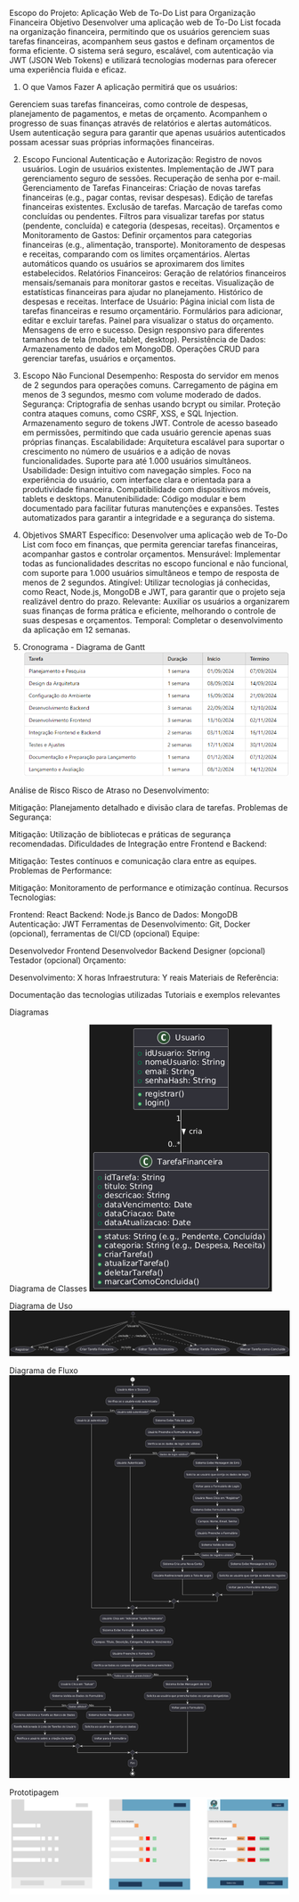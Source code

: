 Escopo do Projeto: Aplicação Web de To-Do List para Organização Financeira
Objetivo
Desenvolver uma aplicação web de To-Do List focada na organização financeira, permitindo que os usuários gerenciem suas tarefas financeiras, acompanhem seus gastos e definam orçamentos de forma eficiente. O sistema será seguro, escalável, com autenticação via JWT (JSON Web Tokens) e utilizará tecnologias modernas para oferecer uma experiência fluida e eficaz.

1. O que Vamos Fazer
A aplicação permitirá que os usuários:

Gerenciem suas tarefas financeiras, como controle de despesas, planejamento de pagamentos, e metas de orçamento.
Acompanhem o progresso de suas finanças através de relatórios e alertas automáticos.
Usem autenticação segura para garantir que apenas usuários autenticados possam acessar suas próprias informações financeiras.

2. Escopo Funcional
Autenticação e Autorização:
Registro de novos usuários.
Login de usuários existentes.
Implementação de JWT para gerenciamento seguro de sessões.
Recuperação de senha por e-mail.
Gerenciamento de Tarefas Financeiras:
Criação de novas tarefas financeiras (e.g., pagar contas, revisar despesas).
Edição de tarefas financeiras existentes.
Exclusão de tarefas.
Marcação de tarefas como concluídas ou pendentes.
Filtros para visualizar tarefas por status (pendente, concluída) e categoria (despesas, receitas).
Orçamentos e Monitoramento de Gastos:
Definir orçamentos para categorias financeiras (e.g., alimentação, transporte).
Monitoramento de despesas e receitas, comparando com os limites orçamentários.
Alertas automáticos quando os usuários se aproximarem dos limites estabelecidos.
Relatórios Financeiros:
Geração de relatórios financeiros mensais/semanais para monitorar gastos e receitas.
Visualização de estatísticas financeiras para ajudar no planejamento.
Histórico de despesas e receitas.
Interface de Usuário:
Página inicial com lista de tarefas financeiras e resumo orçamentário.
Formulários para adicionar, editar e excluir tarefas.
Painel para visualizar o status do orçamento.
Mensagens de erro e sucesso.
Design responsivo para diferentes tamanhos de tela (mobile, tablet, desktop).
Persistência de Dados:
Armazenamento de dados em MongoDB.
Operações CRUD para gerenciar tarefas, usuários e orçamentos.

3. Escopo Não Funcional
Desempenho:
Resposta do servidor em menos de 2 segundos para operações comuns.
Carregamento de página em menos de 3 segundos, mesmo com volume moderado de dados.
Segurança:
Criptografia de senhas usando bcrypt ou similar.
Proteção contra ataques comuns, como CSRF, XSS, e SQL Injection.
Armazenamento seguro de tokens JWT.
Controle de acesso baseado em permissões, permitindo que cada usuário gerencie apenas suas próprias finanças.
Escalabilidade:
Arquitetura escalável para suportar o crescimento no número de usuários e a adição de novas funcionalidades.
Suporte para até 1.000 usuários simultâneos.
Usabilidade:
Design intuitivo com navegação simples.
Foco na experiência do usuário, com interface clara e orientada para a produtividade financeira.
Compatibilidade com dispositivos móveis, tablets e desktops.
Manutenibilidade:
Código modular e bem documentado para facilitar futuras manutenções e expansões.
Testes automatizados para garantir a integridade e a segurança do sistema.

4. Objetivos SMART
Específico: Desenvolver uma aplicação web de To-Do List com foco em finanças, que permita gerenciar tarefas financeiras, acompanhar gastos e controlar orçamentos.
Mensurável: Implementar todas as funcionalidades descritas no escopo funcional e não funcional, com suporte para 1.000 usuários simultâneos e tempo de resposta de menos de 2 segundos.
Atingível: Utilizar tecnologias já conhecidas, como React, Node.js, MongoDB e JWT, para garantir que o projeto seja realizável dentro do prazo.
Relevante: Auxiliar os usuários a organizarem suas finanças de forma prática e eficiente, melhorando o controle de suas despesas e orçamentos.
Temporal: Completar o desenvolvimento da aplicação em 12 semanas.

5. Cronograma - Diagrama de Gantt
![alt text](<Diagrama Gantt.png>)

Análise de Risco
Risco de Atraso no Desenvolvimento:

Mitigação: Planejamento detalhado e divisão clara de tarefas.
Problemas de Segurança:

Mitigação: Utilização de bibliotecas e práticas de segurança recomendadas.
Dificuldades de Integração entre Frontend e Backend:

Mitigação: Testes contínuos e comunicação clara entre as equipes.
Problemas de Performance:

Mitigação: Monitoramento de performance e otimização contínua.
Recursos
Tecnologias:

Frontend: React
Backend: Node.js
Banco de Dados: MongoDB
Autenticação: JWT
Ferramentas de Desenvolvimento: Git, Docker (opcional), ferramentas de CI/CD (opcional)
Equipe:

Desenvolvedor Frontend
Desenvolvedor Backend
Designer (opcional)
Testador (opcional)
Orçamento:

Desenvolvimento: X horas
Infraestrutura: Y reais
Materiais de Referência:

Documentação das tecnologias utilizadas
Tutoriais e exemplos relevantes


Diagramas

Diagrama de Classes
![alt text](<Diagrama de Classes.png>)

Diagrama de Uso
![alt text](<Diagrama de caso de uso.png>)

Diagrama de Fluxo
![alt text](<Diagrama de fluxo.png>)


Prototipagem
![alt text](prototipagem.png)  